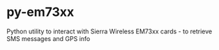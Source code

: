 # py-em73xx
Python utility to interact with Sierra Wireless EM73xx cards - to retrieve SMS messages and GPS info
